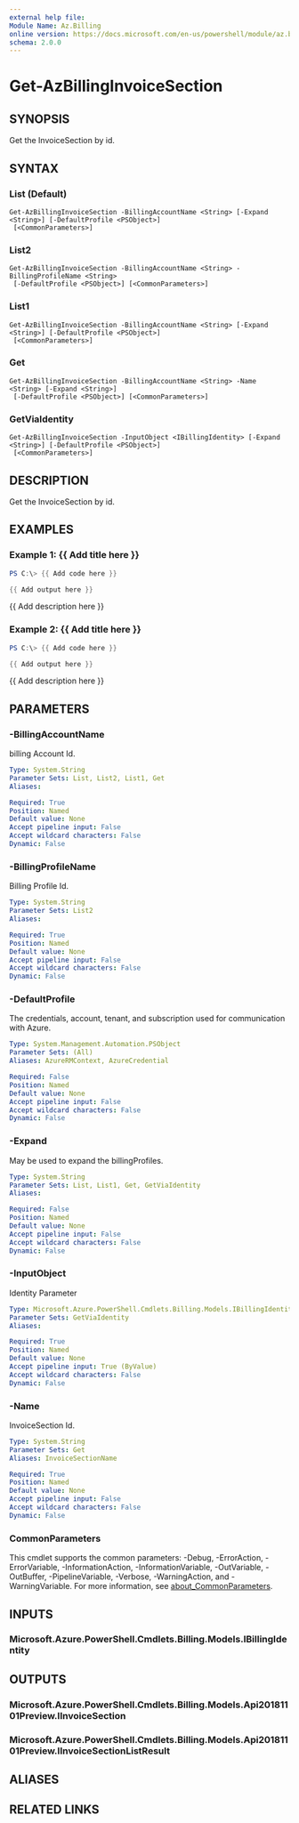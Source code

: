 ```yaml
---
external help file:
Module Name: Az.Billing
online version: https://docs.microsoft.com/en-us/powershell/module/az.billing/get-azbillinginvoicesection
schema: 2.0.0
---
```


# Get-AzBillingInvoiceSection

## SYNOPSIS
Get the InvoiceSection by id.

## SYNTAX

### List (Default)
```
Get-AzBillingInvoiceSection -BillingAccountName <String> [-Expand <String>] [-DefaultProfile <PSObject>]
 [<CommonParameters>]
```

### List2
```
Get-AzBillingInvoiceSection -BillingAccountName <String> -BillingProfileName <String>
 [-DefaultProfile <PSObject>] [<CommonParameters>]
```

### List1
```
Get-AzBillingInvoiceSection -BillingAccountName <String> [-Expand <String>] [-DefaultProfile <PSObject>]
 [<CommonParameters>]
```

### Get
```
Get-AzBillingInvoiceSection -BillingAccountName <String> -Name <String> [-Expand <String>]
 [-DefaultProfile <PSObject>] [<CommonParameters>]
```

### GetViaIdentity
```
Get-AzBillingInvoiceSection -InputObject <IBillingIdentity> [-Expand <String>] [-DefaultProfile <PSObject>]
 [<CommonParameters>]
```

## DESCRIPTION
Get the InvoiceSection by id.

## EXAMPLES

### Example 1: {{ Add title here }}
```powershell
PS C:\> {{ Add code here }}

{{ Add output here }}
```

{{ Add description here }}

### Example 2: {{ Add title here }}
```powershell
PS C:\> {{ Add code here }}

{{ Add output here }}
```

{{ Add description here }}

## PARAMETERS

### -BillingAccountName
billing Account Id.

```yaml
Type: System.String
Parameter Sets: List, List2, List1, Get
Aliases:

Required: True
Position: Named
Default value: None
Accept pipeline input: False
Accept wildcard characters: False
Dynamic: False
```

### -BillingProfileName
Billing Profile Id.

```yaml
Type: System.String
Parameter Sets: List2
Aliases:

Required: True
Position: Named
Default value: None
Accept pipeline input: False
Accept wildcard characters: False
Dynamic: False
```

### -DefaultProfile
The credentials, account, tenant, and subscription used for communication with Azure.

```yaml
Type: System.Management.Automation.PSObject
Parameter Sets: (All)
Aliases: AzureRMContext, AzureCredential

Required: False
Position: Named
Default value: None
Accept pipeline input: False
Accept wildcard characters: False
Dynamic: False
```

### -Expand
May be used to expand the billingProfiles.

```yaml
Type: System.String
Parameter Sets: List, List1, Get, GetViaIdentity
Aliases:

Required: False
Position: Named
Default value: None
Accept pipeline input: False
Accept wildcard characters: False
Dynamic: False
```

### -InputObject
Identity Parameter

```yaml
Type: Microsoft.Azure.PowerShell.Cmdlets.Billing.Models.IBillingIdentity
Parameter Sets: GetViaIdentity
Aliases:

Required: True
Position: Named
Default value: None
Accept pipeline input: True (ByValue)
Accept wildcard characters: False
Dynamic: False
```

### -Name
InvoiceSection Id.

```yaml
Type: System.String
Parameter Sets: Get
Aliases: InvoiceSectionName

Required: True
Position: Named
Default value: None
Accept pipeline input: False
Accept wildcard characters: False
Dynamic: False
```

### CommonParameters
This cmdlet supports the common parameters: -Debug, -ErrorAction, -ErrorVariable, -InformationAction, -InformationVariable, -OutVariable, -OutBuffer, -PipelineVariable, -Verbose, -WarningAction, and -WarningVariable. For more information, see [about_CommonParameters](http://go.microsoft.com/fwlink/?LinkID=113216).

## INPUTS

### Microsoft.Azure.PowerShell.Cmdlets.Billing.Models.IBillingIdentity

## OUTPUTS

### Microsoft.Azure.PowerShell.Cmdlets.Billing.Models.Api20181101Preview.IInvoiceSection

### Microsoft.Azure.PowerShell.Cmdlets.Billing.Models.Api20181101Preview.IInvoiceSectionListResult

## ALIASES

## RELATED LINKS

